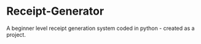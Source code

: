# Receipt-Generator
A beginner level receipt generation system coded in python - created as a project.
